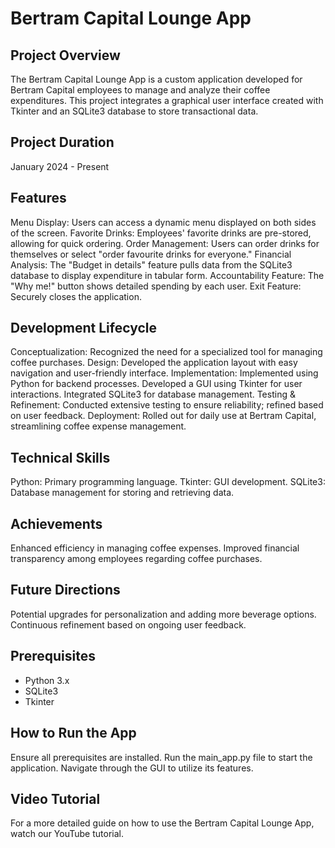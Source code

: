 # Bertram Capital Lounge App

## Project Overview
The Bertram Capital Lounge App is a custom application developed for Bertram Capital employees to manage and analyze their coffee expenditures. This project integrates a graphical user interface created with Tkinter and an SQLite3 database to store transactional data.

## Project Duration
January 2024 - Present

## Features

Menu Display: Users can access a dynamic menu displayed on both sides of the screen.
Favorite Drinks: Employees' favorite drinks are pre-stored, allowing for quick ordering.
Order Management: Users can order drinks for themselves or select "order favourite drinks for everyone."
Financial Analysis: The "Budget in details" feature pulls data from the SQLite3 database to display expenditure in tabular form.
Accountability Feature: The "Why me!" button shows detailed spending by each user.
Exit Feature: Securely closes the application.
## Development Lifecycle

Conceptualization: Recognized the need for a specialized tool for managing coffee purchases.
Design: Developed the application layout with easy navigation and user-friendly interface.
Implementation:
Implemented using Python for backend processes.
Developed a GUI using Tkinter for user interactions.
Integrated SQLite3 for database management.
Testing & Refinement: Conducted extensive testing to ensure reliability; refined based on user feedback.
Deployment: Rolled out for daily use at Bertram Capital, streamlining coffee expense management.
## Technical Skills

Python: Primary programming language.
Tkinter: GUI development.
SQLite3: Database management for storing and retrieving data.
## Achievements

Enhanced efficiency in managing coffee expenses.
Improved financial transparency among employees regarding coffee purchases.
## Future Directions

Potential upgrades for personalization and adding more beverage options.
Continuous refinement based on ongoing user feedback.
## Prerequisites
- Python 3.x
- SQLite3
- Tkinter

## How to Run the App

Ensure all prerequisites are installed.
Run the main_app.py file to start the application.
Navigate through the GUI to utilize its features.
## Video Tutorial
For a more detailed guide on how to use the Bertram Capital Lounge App, watch our YouTube tutorial.
